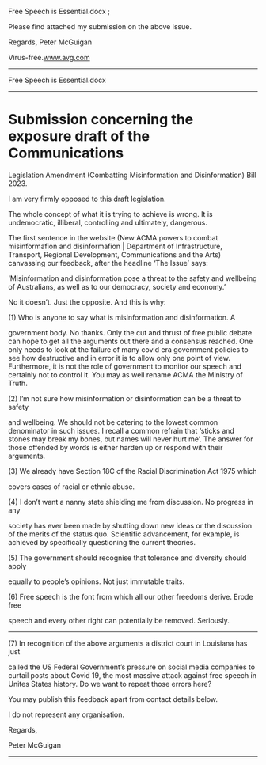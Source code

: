 Free Speech is Essential.docx ;

Please find attached my submission on the above issue.

Regards,
Peter McGuigan

Virus-free.www.avg.com


-----

Free Speech is Essential.docx


-----

# Submission concerning the exposure draft of the Communications
 Legislation Amendment (Combatting Misinformation and
 Disinformation) Bill 2023.

I am very firmly opposed to this draft legislation.

The whole concept of what it is trying to achieve is wrong. It is undemocratic, illiberal,
controlling and ultimately, dangerous.

The first sentence in the website (New ACMA powers to combat misinformafion and
disinformafion | Department of Infrastructure, Transport, Regional Development, Communicafions
and the Arts) canvassing our feedback, after the headline ‘The Issue’ says:

‘Misinformation and disinformation pose a threat to the safety and wellbeing of Australians, as well as to
our democracy, society and economy.’


No it doesn’t. Just the opposite. And this is why:


(1) Who is anyone to say what is misinformation and disinformation. A

government body. No thanks. Only the cut and thrust of free public debate can
hope to get all the arguments out there and a consensus reached. One only
needs to look at the failure of many covid era government policies to see how
destructive and in error it is to allow only one point of view. Furthermore, it is
not the role of government to monitor our speech and certainly not to control
it. You may as well rename ACMA the Ministry of Truth.

(2) I’m not sure how misinformation or disinformation can be a threat to safety

and wellbeing. We should not be catering to the lowest common denominator
in such issues. I recall a common refrain that ‘sticks and stones may break my
bones, but names will never hurt me’. The answer for those offended by
words is either harden up or respond with their arguments.

(3) We already have Section 18C of the Racial Discrimination Act 1975 which

covers cases of racial or ethnic abuse.

(4) I don’t want a nanny state shielding me from discussion. No progress in any

society has ever been made by shutting down new ideas or the discussion of
the merits of the status quo. Scientific advancement, for example, is achieved
by specifically questioning the current theories.

(5) The government should recognise that tolerance and diversity should apply

equally to people’s opinions. Not just immutable traits.

(6) Free speech is the font from which all our other freedoms derive. Erode free


speech and every other right can potentially be removed. Seriously.


-----

(7) In recognition of the above arguments a district court in Louisiana has just

called the US Federal Government’s pressure on social media companies to
curtail posts about Covid 19, the most massive attack against free speech in
Unites States history. Do we want to repeat those errors here?


You may publish this feedback apart from contact details below.


I do not represent any organisation.


Regards,


Peter McGuigan


-----

